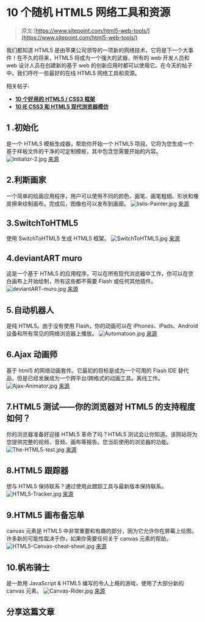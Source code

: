# 10 个随机 HTML5 网络工具和资源

> 原文:[https://www.sitepoint.com/html5-web-tools/](https://www.sitepoint.com/html5-web-tools/)

我们都知道 HTML5 是由苹果公司领导的一项新的网络技术，它将是下一个大事件！在不久的将来，HTML5 将成为一个强大的武器，所有的 web 开发人员和 web 设计人员在创建新的基于 web 的创新应用时都可以使用它。在今天的帖子中，我们呼吁一些最好的在线 HTML5 网络工具和资源。

相关帖子:

*   [**10 个好用的 HTML5 / CSS3 框架**](http://www.jquery4u.com/dynamic-css-2/10-handy-html5-css3-frameworks/)
*   [**10 IE CSS3 和 HTML5 现代浏览器模仿**](http://www.jquery4u.com/browser-tweaks/10-ie-modern-css3-html5-tips/)

## 1 .初始化

是一个 HTML5 模板生成器，帮助你开始一个 HTML5 项目。它将为您生成一个基于样板文件的干净的可定制模板，其中包含您需要开始的内容。
![Initializr-2.jpg](../Images/ef874dc3f522053250de79b68041fced.png)
[来源](http://www.initializr.com/)

## 2.利斯画家

一个简单的绘画应用程序，用户可以使用不同的颜色、画笔、画笔粗细、形状和橡皮擦来绘制画布。完成后，图像也可以发布到画廊。
![lislis-Painter.jpg](../Images/3dac3519b528d47dcfd75f14db8abef2.png)
[来源](http://lislis.sakura.ne.jp/canvas/paint/paint.html)

## 3.SwitchToHTML5

使用 SwitchToHTML5 生成 HTML5 框架。
![SwitchToHTML5.jpg](../Images/b08e75e895f3b0b4834fef65545cbbdf.png)
[来源](http://switchtohtml5.com/)

## 4.deviantART muro

这是一个基于 HTML5 的应用程序，可以在所有现代浏览器中工作，你可以在空白画布上开始绘制，所有这些都不需要 Flash 或任何其他插件。
![deviantART-muro.jpg](../Images/7ae48202e4f0dae1da9344f7fee09a13.png)
[来源](http://muro.deviantart.com/)

## 5.自动机器人

是纯 HTML5。由于没有使用 Flash，你的动画可以在 iPhones、iPads、Android 设备和所有常见的网络浏览器上播放。
![Automatoon.jpg](../Images/8bd185139438d65e5005a2f22d3b7baa.png)
[来源](http://www.automatoon.com/)

## 6.Ajax 动画师

基于 html5 的网络动画套件。它最初的目标是成为一个可用的 Flash IDE 替代品，但是已经发展成为一个跨平台/跨格式的动画工具。离线工作。
![Ajax-Animator.jpg](../Images/724c9e4be18c30fa09458524a28b3655.png)
[来源](https://chrome.google.com/webstore/detail/ginffkjapdobanedcblllenliboglpkp)

## 7.HTML5 测试——你的浏览器对 HTML5 的支持程度如何？

你的浏览器准备好迎接 HTML5 革命了吗？HTML5 测试会让你知道。该网站将为您提供完整的视频、音频、画布等报告。您当前使用的浏览器的功能。
![The-HTML5-test.jpg](../Images/cefdf65e30c2ca6ce871bc76cae4423d.png)
[来源](http://www.html5test.com/)

## 8.HTML5 跟踪器

想与 HTML5 保持联系？通过使用此跟踪工具与最新版本保持联系。
![HTML5-Tracker.jpg](../Images/668efac51da8aa7d21ca2af8707f84f1.png)
[来源](http://html5.org/tools/web-apps-tracker)

## 9.HTML5 画布备忘单

canvas 元素是 HTML5 中非常重要和有趣的部分，因为它允许你在屏幕上绘图。许多新的可能性取决于你，如果你需要任何关于 canvas 元素的帮助。
![HTML5-Canvas-cheat-sheet.jpg](../Images/e0b0f171934f4d8f26eded4032276406.png)
[来源](http://blog.nihilogic.dk/2009/02/html5-canvas-cheat-sheet.html)

## 10.帆布骑士

是一款用 JavaScript & HTML5 编写的令人上瘾的游戏，使用了大部分新的 canvas 元素。
![Canvas-Rider.jpg](../Images/ccbba5c82d61579e000f5ab8d89adef6.png)
[来源](https://chrome.google.com/webstore/detail/poknhlcknimnnbfcombaooklofipaibk)

## 分享这篇文章